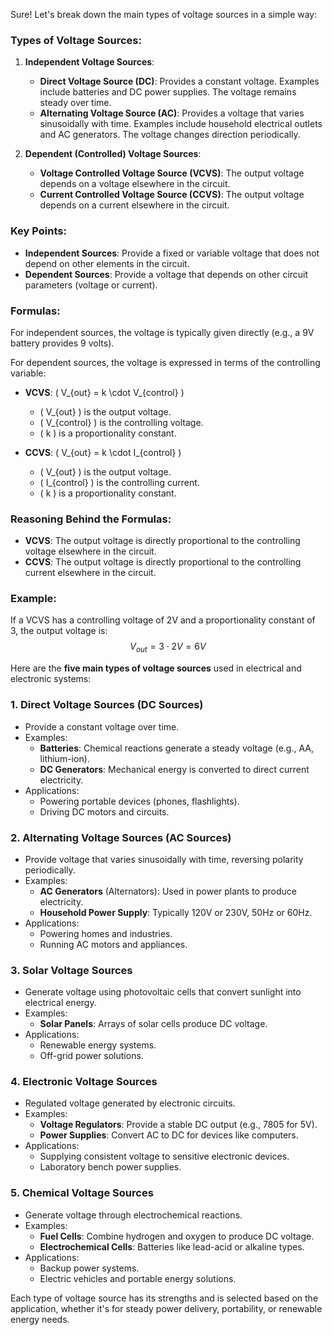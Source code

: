 Sure! Let's break down the main types of voltage sources in a simple way:

### Types of Voltage Sources:

1. **Independent Voltage Sources**:
   - **Direct Voltage Source (DC)**: Provides a constant voltage. Examples include batteries and DC power supplies. The voltage remains steady over time.
   - **Alternating Voltage Source (AC)**: Provides a voltage that varies sinusoidally with time. Examples include household electrical outlets and AC generators. The voltage changes direction periodically.

2. **Dependent (Controlled) Voltage Sources**:
   - **Voltage Controlled Voltage Source (VCVS)**: The output voltage depends on a voltage elsewhere in the circuit.
   - **Current Controlled Voltage Source (CCVS)**: The output voltage depends on a current elsewhere in the circuit.

### Key Points:
- **Independent Sources**: Provide a fixed or variable voltage that does not depend on other elements in the circuit.
- **Dependent Sources**: Provide a voltage that depends on other circuit parameters (voltage or current).

### Formulas:
For independent sources, the voltage is typically given directly (e.g., a 9V battery provides 9 volts).

For dependent sources, the voltage is expressed in terms of the controlling variable:
- **VCVS**: \( V_{out} = k \cdot V_{control} \)
  - \( V_{out} \) is the output voltage.
  - \( V_{control} \) is the controlling voltage.
  - \( k \) is a proportionality constant.

- **CCVS**: \( V_{out} = k \cdot I_{control} \)
  - \( V_{out} \) is the output voltage.
  - \( I_{control} \) is the controlling current.
  - \( k \) is a proportionality constant.

### Reasoning Behind the Formulas:
- **VCVS**: The output voltage is directly proportional to the controlling voltage elsewhere in the circuit.
- **CCVS**: The output voltage is directly proportional to the controlling current elsewhere in the circuit.

### Example:
If a VCVS has a controlling voltage of 2V and a proportionality constant of 3, the output voltage is:
$$
V_{out} = 3 \cdot 2V = 6V
$$

Here are the **five main types of voltage sources** used in electrical and electronic systems:

### **1. Direct Voltage Sources (DC Sources)**
   - Provide a constant voltage over time.
   - Examples:
     - **Batteries**: Chemical reactions generate a steady voltage (e.g., AA, lithium-ion).
     - **DC Generators**: Mechanical energy is converted to direct current electricity.
   - Applications:
     - Powering portable devices (phones, flashlights).
     - Driving DC motors and circuits.

### **2. Alternating Voltage Sources (AC Sources)**
   - Provide voltage that varies sinusoidally with time, reversing polarity periodically.
   - Examples:
     - **AC Generators** (Alternators): Used in power plants to produce electricity.
     - **Household Power Supply**: Typically 120V or 230V, 50Hz or 60Hz.
   - Applications:
     - Powering homes and industries.
     - Running AC motors and appliances.

### **3. Solar Voltage Sources**
   - Generate voltage using photovoltaic cells that convert sunlight into electrical energy.
   - Examples:
     - **Solar Panels**: Arrays of solar cells produce DC voltage.
   - Applications:
     - Renewable energy systems.
     - Off-grid power solutions.

### **4. Electronic Voltage Sources**
   - Regulated voltage generated by electronic circuits.
   - Examples:
     - **Voltage Regulators**: Provide a stable DC output (e.g., 7805 for 5V).
     - **Power Supplies**: Convert AC to DC for devices like computers.
   - Applications:
     - Supplying consistent voltage to sensitive electronic devices.
     - Laboratory bench power supplies.

### **5. Chemical Voltage Sources**
   - Generate voltage through electrochemical reactions.
   - Examples:
     - **Fuel Cells**: Combine hydrogen and oxygen to produce DC voltage.
     - **Electrochemical Cells**: Batteries like lead-acid or alkaline types.
   - Applications:
     - Backup power systems.
     - Electric vehicles and portable energy solutions.

Each type of voltage source has its strengths and is selected based on the application, whether it's for steady power delivery, portability, or renewable energy needs.
